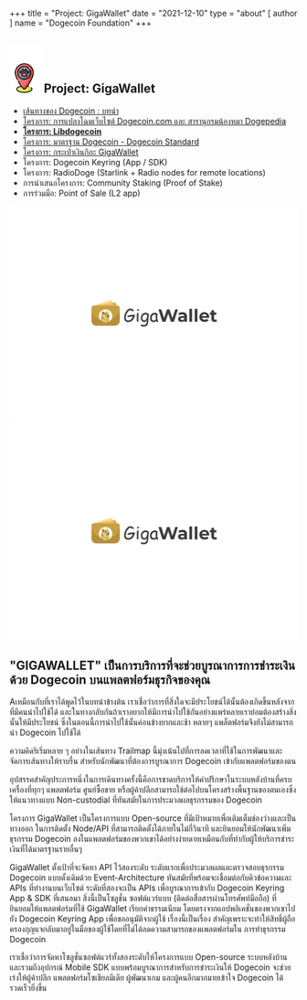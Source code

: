 +++
title = "Project: GigaWallet" 
date = "2021-12-10"
type = "about"
[ author ]
name = "Dogecoin Foundation"
+++

<section class="presentation">
<div class="left">

<div class="title">


 ## <img width="60px" style='display: inline;' src="/marker.png"/>Project: GigaWallet 

<div class="underline"></div>
</div>

<div class="description">
 
* [เส้นทางของ Dogecoin : บทนำ](/trailmap/prologue/) 
* [โครงการ: การแปลงโฉมเว็บไซต์ Dogecoin.com และ สารานุกรมน้องหมา Dogepedia](/trailmap/website/)
* [**โครงการ: Libdogecoin**](/trailmap/libdogecoin/)
* [โครงการ: มาตรฐาน Dogecoin - Dogecoin Standard](/trailmap/standard/)
* [โครงการ: กระเป๋าเงินกิกะ GigaWallet](/trailmap/gigawallet/)
* โครงการ: Dogecoin Keyring (App / SDK)
* โครงการ: RadioDoge (Starlink + Radio nodes for remote locations)
* การนำเสนอโครงการ: Community Staking (Proof of Stake)
* การร่วมมือ: Point of Sale (L2 app) 
</div>

</div>

<div class="right">
<img class="dogegoin-light" src="/logo-gigawallet.jpg" alt="Dogecoin logo">
<img class="dogegoin-dark" src="/logo-gigawallet.jpg" alt="Dogecoin logo">
</div>


</section>

<section class='board'>

## "GIGAWALLET" เป็นการบริการที่จะช่วยบูรณาการการชำระเงินด้วย Dogecoin บนแพลตฟอร์มธุรกิจของคุณ

Aเหมือนกับที่เราได้พูดไว้ในบทนำข้างต้น เราเชื่อว่าการที่สิ่งใดจะมีประโยชน์ได้นั้นต้องเกิดขึ้นหลังจากที่มีคนนำไปใช้ได้
และในทางกลับกันถ้าเราอยากให้มีการนำไปใช้กันอย่างแพร่หลายเราย่อมต้องสร้างสิ่งนั้นให้มีประโยชน์
ซึ่งในตอนนี้การนำไปใช้นั้นค่อนข้างยากและช้า หลายๆ แพล็ตฟอร์มจึงยังไม่สามารถนำ Dogecoin ไปใช้ได้

ความคิดริเริ่มหลาย ๆ อย่างในเส้นทาง Trailmap นี้มุ่งเน้นไปที่การลดเวลาที่ใช้ในการพัฒนาและจัดการเส้นทางให้ราบรื่น
สำหรับนักพัฒนาที่ต้องการบูรณาการ Dogecoin เข้ากับแพลตฟอร์มของตน

อุปสรรคสำคัญประการหนึ่งในการเดินทางครั้งนี้คือการขาดบริการให้คำปรึกษาในระบบหลังบ้านที่ครบเครื่องที่ทุกๆ 
แพลตฟอร์ม ศูนย์ซื้อขาย หรือผู้ค้าปลีกสามารถใช้ต่อไปบนโครงสร้างพื้นฐานของตนเองซึ่งให้แนวทางแบบ Non-custodial
ที่ทันสมัยในการประมวลผลธุรกรรมของ Dogecoin 

โครงการ GigaWallet เป็นโครงการแบบ Open-source ที่มีเป้าหมายเพื่อเติมเต็มช่องว่างและเป็นทางออก
ในการติดตั้ง Node/API ที่สามารถติดตั้งได้ภายในไม่กี่วินาที และยินยอมให้นักพัฒนาเพิ่มธุรกรรม Dogecoin
ลงในแพลตฟอร์มของพวกเขาได้อย่างง่ายดายเหมือนกับที่ทำกับผู้ให้บริการชำระเงินที่ได้มาตรฐานรายอื่นๆ

GigaWallet ตั้งเป้าที่จะจัดหา API ไว้สองระดับ ระดับแรกเพื่อประมวลผลและตรวจสอบธุรกรรม Dogecoin
แบบดั้งเดิมด้วย Event-Architecture ทันสมัยที่พร้อมจะเชื่อมต่อกับคิวข้อความและ APIs ที่ทำงานบนเว็บไซต์
ระดับที่สองจะเป็น APIs เพื่อบูรณาการเข้ากับ Dogecoin Keyring App & SDK ที่เสนอมา สิ่งนี้เป็นโซลูชั่น
ซอฟต์แวร์แบบ (ติดต่อสื่อสารผ่านโทรศัพท์มือถือ) ที่ยินยอมให้แพลตฟอร์มที่ใช้ GigaWallet เรียกค่าธรรมเนียม
โดยตรงจากแอปพลิเคชั่นของพวกเขาไปยัง Dogecoin Keyring App เพื่อขออนุมัติจากผู้ใช้ เรื่องนี้เป็นเรื่อง
สำคัญเพราะจะทำให้สิทธิ์ผู้ถือครองกุญแจกลับมาอยู่ในมือของผู้ใช้โดยที่ไม่ได้ลดความสามารถของแพลตฟอร์มใน
การทำธุรกรรม Dogecoin

เราเชื่อว่าการจัดหาโซลูชั่นซอฟต์แวร์ทั้งสองระดับให้โครงการแบบ Open-source ระบบหลังบ้าน
และรวมถึงอุปกรณ์ Mobile SDK แบบพร้อมบูรณาการสำหรับการชำระเงินให้ Dogecoin จะช่วยเร่งให้ผู้ค้าปลีก
แพลตฟอร์มโซเชียลมีเดีย ผู้พัฒนาเกม และผู้คนอีกมากมายเข้าใจ Dogecoin ได้รวดเร็วยิ่งขึ้น


</section>
